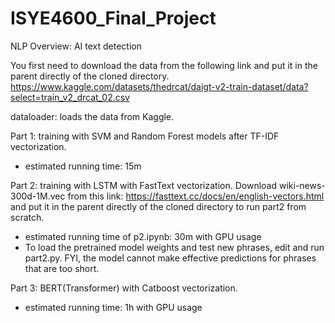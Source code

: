 # ISYE4600_Final_Project
NLP Overview: AI text detection

You first need to download the data from the following link and put it in the parent directly of the cloned directory.
 https://www.kaggle.com/datasets/thedrcat/daigt-v2-train-dataset/data?select=train_v2_drcat_02.csv
 
dataloader: loads the data from Kaggle.

Part 1: training with SVM and Random Forest models after TF-IDF vectorization.
- estimated running time: 15m

Part 2: training with LSTM with FastText vectorization. Download wiki-news-300d-1M.vec from this link: https://fasttext.cc/docs/en/english-vectors.html and put it in the parent directly of the cloned directory to run part2 from scratch.
- estimated running time of p2.ipynb: 30m with GPU usage
- To load the pretrained model weights and test new phrases, edit and run part2.py. FYI, the model cannot make effective predictions for phrases that are too short.
  
Part 3: BERT(Transformer) with Catboost vectorization.
- estimated running time: 1h with GPU usage

